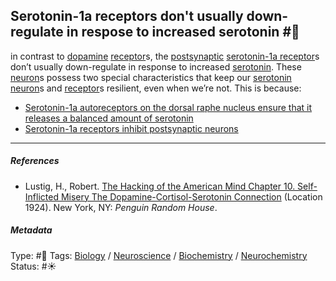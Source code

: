 ## Serotonin-1a receptors don't usually down-regulate in respose to increased serotonin  #🧠

in contrast to [dopamine](Dopamine.md) [receptor](Receptor.md)s, the [postsynaptic](Synapse.md) [serotonin-1a receptor](Serotonin-1a%20receptor.md)s don’t usually down-regulate in response to increased [serotonin](Serotonin.md). These [neuron](Neuron.md)s possess two special characteristics that keep our [serotonin](Serotonin.md) [neuron](Neuron.md)s and [receptor](Receptor.md)s resilient, even when we’re not. This is because: 

* [Serotonin-1a autoreceptors on the dorsal raphe nucleus ensure that it releases a balanced amount of serotonin](Serotonin-1a%20autoreceptors%20on%20the%20dorsal%20raphe%20nucleus%20ensure%20that%20it%20releases%20a%20balanced%20amount%20of%20serotonin.md)
* [Serotonin-1a receptors inhibit postsynaptic neurons](Serotonin-1a%20receptors%20inhibit%20postsynaptic%20neurons.md)

---

##### References

* Lustig, H., Robert. [The Hacking of the American Mind Chapter 10. Self-Inflicted Misery The Dopamine-Cortisol-Serotonin Connection](The%20Hacking%20of%20the%20American%20Mind%20Chapter%2010.%20Self-Inflicted%20Misery%20The%20Dopamine-Cortisol-Serotonin%20Connection.md) (Location 1924). New York, NY: *Penguin Random House*.

##### Metadata

Type: #🔴 
Tags: [Biology]() / [Neuroscience](Neuroscience.md) / [Biochemistry](Biochemistry.md) / [Neurochemistry](Neurochemistry.md)
Status: #☀️ 
